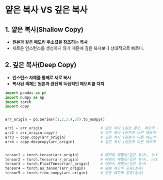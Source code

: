 # 얕은 복사 VS 깊은 복사

## 1. 얕은 복사(Shallow Copy)

- **원본과 같은 메모리 주소값을 참조하는 복사**
- 새로운 인스턴스를 생성하지 않기 때문에 깊은 복사보다 상대적으로 빠르다.



## 2. 깊은 복사(Deep Copy)

- **인스턴스 자체를 통째로 새로 복사**
- **복사된 객체는 원본과 완전히 독립적인 메모리를 차지**

```python
import pandas as pd
import numpy as np
import torch
import copy


arr_origin = pd.Series([1,2,3,4,5]).to_numpy()

arr1 = arr_origin							# 얕은 복사 (원본 참조, 메모리 주소 공유)
arr2 = arr_origin.copy()					# 깊은 복사 (원본과 다른 메모리 할당)
arr3 = copy.copy(arr_origin)				# 깊은 복사 (원본과 다른 메모리 할당)
arr4 = copy.deepcopy(arr_origin)			# 깊은 복사 (원본과 다른 메모리 할당)


tensor1 = torch.tensor(arr_origin)			# 메모리 재할당(깊은 복사), infers the dtype automatically
tensor2 = torch.Tensor(arr_origin)			# 메모리 재할당(깊은 복사), return torch.FloatTensor
tensor3 = torch.FloatTensor(arr_origin)		# 메모리 재할당(깊은 복사)
tensor4 = torch.as_tensor(arr_origin)		# 원본 메모리 공유(상속)
tensor5 = torch.from_numpy(arr_origin)		# 원본 메모리 공유(상속)
```